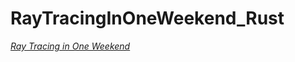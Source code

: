# RayTracingInOneWeekend_Rust
[_Ray Tracing in One Weekend_](https://raytracing.github.io/books/RayTracingInOneWeekend.html)